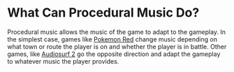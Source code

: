 # What Can Procedural Music Do?

Procedural music allows the music of the game to adapt to the gameplay. In
the simplest case, games like [Pokemon Red](https://www.pokemon.com/us/pokemon-video-games/pokemon-red-version-and-pokemon-blue-version/)
change music depending on what town or route the player is on and whether the
player is in battle. Other games, like [Audiosurf 2](https://store.steampowered.com/app/235800/Audiosurf_2/)
go the opposite direction and adapt the gameplay to whatever music the player
provides.
